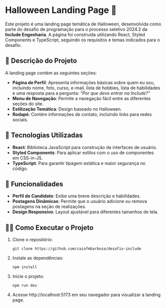 # Halloween Landing Page 🎃

Este projeto é uma landing page temática de Halloween, desenvolvida como parte do desafio de programação para o processo seletivo 2024.2 da **Include Engenharia**. A página foi construída utilizando React, Styled Components e TypeScript, seguindo os requisitos e temas indicados para o desafio.

## 📜 Descrição do Projeto

A landing page contém as seguintes seções:

- **Página de Perfil**: Apresenta informações básicas sobre quem eu sou, incluindo nome, foto, curso, e-mail, lista de hobbies, lista de habilidades e uma resposta para a pergunta: *"Por que devo entrar na Include?"*
- **Menu de Navegação**: Permite a navegação fácil entre as diferentes seções do site.
- **Estilização Temática**: Design baseado no Halloween.
- **Rodapé**: Contém informações de contato, incluindo links para redes sociais.

## 🎨 Tecnologias Utilizadas

- **React**: Biblioteca JavaScript para construção de interfaces de usuário.
- **Styled Components**: Para aplicar estilos com o uso de componentes em CSS-in-JS.
- **TypeScript**: Para garantir tipagem estática e maior segurança no código.

## 🚀 Funcionalidades

- **Perfil do Candidato**: Exibe uma breve descrição e habilidades.
- **Postagens Dinâmicas**: Permite que o usuário adicione ou remova postagens na seção de realizações.
- **Design Responsivo**: Layout ajustável para diferentes tamanhos de tela.

## 🧙‍♂️ Como Executar o Projeto

1. Clone o repositório:

    ```
    git clone https://github.com/caiofmbarbosa/desafio-include
    ```
  
2. Instale as dependências:
    ```
    npm install
    ```

3. Inicie o projeto:
    ```
    npm run dev
    ```

4. Acesse http://localhost:5173 em seu navegador para visualizar a landing page.
